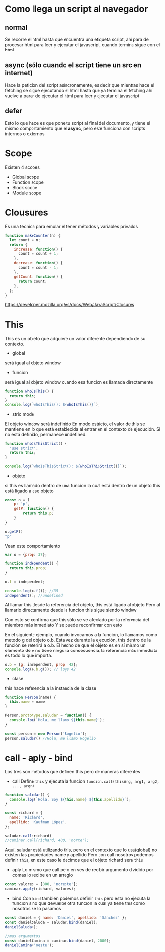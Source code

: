 # Como llega un script al navegador

## normal
Se recorre el html hasta que encuentra una etiqueta script, ahí para de procesar html
para leer y ejecutar el javascript, cuando termina sigue con el html

## async (sólo cuando el script tiene un src en internet)
Hace la peticion del script asíncronamente, 
es decir que mientras hace el fetching se sigue ejecutando el html
hasta que ya termina el fetching ahí vuelve a parar de ejecutar el html
para leer y ejecutar el javascript

## defer
Esto lo que hace es que pone tu script al final del documento,
y tiene el mismo comportamiento que el **async**, 
pero este funciona con scripts internos o externos

# Scope

Existen 4 scopes
- Global scope
- Function scope
- Block scope
- Module scope

# Clousures

Es una técnica para emular el tener métodos y variables privados
```js
function makeCounter(n) {
  let count = n;
  return {
    increase: function() {
      count = count + 1;
    },
    decrease: function() {
      count = count - 1;
    },
    getCount: function() {
      return count;
    },
  };
}
```

https://developer.mozilla.org/es/docs/Web/JavaScript/Closures

# This

This es un objeto que adquiere un valor diferente dependiendo de su contexto.

- global

será igual al objeto window

- funcion

será igual al objeto window cuando esa funcion es llamada directamente
```js
function whoIsThis() {
  return this;
}
console.log(`whoIsThis(): ${whoIsThis()}`);
```
- stric mode

El objeto window será indefinido
En modo estricto, el valor de this se mantiene en lo que está establecida al entrar en el contexto de ejecución. Si no está definido, permanece undefined.
```js
function whoIsThisStrict() {
  'use strict';
  return this;
}

console.log(`whoIsThisStrict(): ${whoIsThisStrict()}`);
```

- objeto

si this es llamado dentro de una funcion la cual está dentro de un objeto
this está ligado a ese objeto
```js
const o = {
    p: 'p',
    getP: function() {
        return this.p;
    }
}

o.getP()
"p"
```
Vean este comportamiento
```js
var o = {prop: 37};

function independent() {
  return this.prop;
}

o.f = independent;

console.log(o.f()); //35
independent(); //undefined
```
Al llamar this desde la referencia del objeto, this está ligado al objeto
Pero al llamarlo directamente desde la funcion this sigue siendo window

Con esto se confirma que this sólo se ve afectado por la referencia del miembro más inmediato
Y se puede reconfirmar con esto

En el siguiente ejemplo, cuando invocamos a la función, lo llamamos como metodo g del objeto o.b. Esta vez durante la ejecución, this dentro de la función se referirá a o.b. El hecho de que el objeto es en sí mismo un elemento de o no tiene ninguna consecuencia, la referencia más inmediata es todo lo que importa.
```js
o.b = {g: independent, prop: 42};
console.log(o.b.g()); // logs 42
```

- clase

this hace referencia a la instancia de la clase

```js
function Person(name) {
  this.name = name
}

Person.prototype.saludar = function() {
  console.log(`Hola, me llamo ${this.name}`);
}

const person = new Person('Rogelio');
person.saludar() //Hola, me llamo Rogelio
```

# call - aply - bind

Los tres son métodos que definen this pero de maneras diferentes

- call
Define `this` y ejecuta la funcion
`funcion.call(thisArg, arg1, arg2, ..., argn)`

```js
function saludar() {
  console.log(`Hola. Soy ${this.name} ${this.apellido}`);
}

const richard = {
  name: 'Richard',
  apellido: 'Kaufman López',
};

saludar.call(richard)
//caminar.call(richard, 400, 'norte');
```

Aquí, saludar está utilizando this, pero en el contexto que lo usa(global) no existen las propiedades name y apellido
Pero con call nosotros podemos definir `this`, en este caso le decimos que el objeto richard será `this`

- aply
Lo mismo que call pero en ves de recibir argumento dividido por comas lo recibe en un arreglo
```js
const valores = [800, 'noreste'];
caminar.apply(richard, valores);
```

- bind
Con `bind` también podemos definir `this` pero esta no ejecuta la funcion
sino que devuelbe otra funcion la cual ya tiene this como nosotros se lo pasamos

```js
const daniel = { name: 'Daniel', apellido: 'Sánchez' };
const danielSaluda = saludar.bind(daniel);
danielSaluda();

//mas argumentos
const danielCamina = caminar.bind(daniel, 2000);
danielCamina('oeste');
```